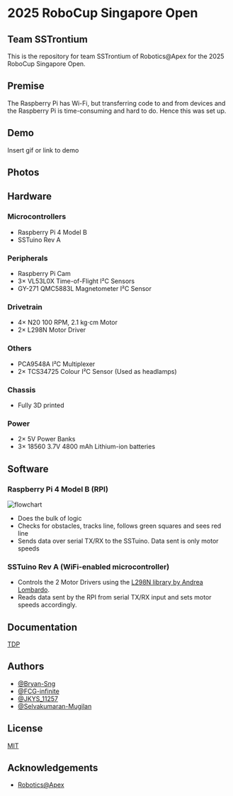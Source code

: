 
# 2025 RoboCup Singapore Open
## Team SSTrontium

This is the repository for team SSTrontium of Robotics@Apex for the 2025 RoboCup Singapore Open.

## Premise

The Raspberry Pi has Wi-Fi, but transferring code to and from devices and the Raspberry Pi is time-consuming and hard to do. Hence this was set up.
## Demo

Insert gif or link to demo


## Photos
## Hardware

### Microcontrollers
- Raspberry Pi 4 Model B
- SSTuino Rev A
    
### Peripherals
- Raspberry Pi Cam
- 3× VL53L0X Time-of-Flight I²C Sensors
- GY-271 QMC5883L Magnetometer I²C Sensor

### Drivetrain
- 4× N20 100 RPM, 2.1 kg⋅cm Motor 
- 2× L298N Motor Driver

### Others
- PCA9548A I²C Multiplexer 
- 2× TCS34725 Colour I²C Sensor (Used as headlamps)

### Chassis
- Fully 3D printed

### Power 
- 2× 5V Power Banks
- 3× 18560 3.7V 4800 mAh Lithium-ion batteries
## Software
### Raspberry Pi 4 Model B (RPI)
![flowchart](images/flowchart.png)
- Does the bulk of logic
- Checks for obstacles, tracks line, follows green squares and sees red line
- Sends data over serial TX/RX to the SSTuino. Data sent is only motor speeds

### SSTuino Rev A (WiFi-enabled microcontroller)
- Controls the 2 Motor Drivers using the [L298N library by Andrea Lombardo](https://github.com/AndreaLombardo/L298N).
- Reads data sent by the RPI from serial TX/RX input and sets motor speeds accordingly.
## Documentation

[TDP](https://drive.google.com/---)


## Authors

- [@Bryan-Sng](https://www.github.com/SSTrontinum/ROBOCUP-)
- [@FCG-infinite](https://www.github.com/FCG-infinite)
- [@JKYS_11257](https://www.github.com/SSTrontinum/ROBOCUP-)
- [@Selvakumaran-Mugilan](https://www.github.com/SSTrontinum/ROBOCUP-)


## License

[MIT](https://choosealicense.com/licenses/mit/)


## Acknowledgements

 - [Robotics@Apex](https://github.com/roboapex)
